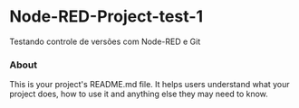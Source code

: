 Node-RED-Project-test-1
=======================

Testando controle de versões com Node-RED e Git

### About

This is your project's README.md file. It helps users understand what your
project does, how to use it and anything else they may need to know.